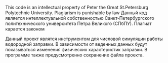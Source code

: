 This code is an intellectual property of Peter the Great St.Petersburg Polytechnic University. Plagiarism is punishable by law
Данный код является интеллектуальной собственностью Санкт-Петербургского политехнического университета Петра Великого (СПбПУ). Плагиат карается законом

Данный проект являтся инструментом для числовой симуляции работы водородной заправки. В зависимости от веденных данных будут показываться изменения физических характеристик заправки. В программе также предусмотренно сохранение файла проекта.
